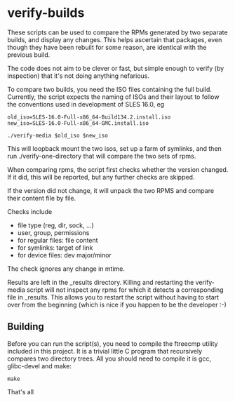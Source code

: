 # verify-builds

These scripts can be used to compare the RPMs generated by two separate builds,
and display any changes. This helps ascertain that packages, even though they
have been rebuilt for some reason, are identical with the previous build.

The code does not aim to be clever or fast, but simple enough to verify
(by inspection) that it's not doing anything nefarious.

To compare two builds, you need the ISO files containing the full build.
Currently, the script expects the naming of ISOs and their layout to
follow the conventions used in development of SLES 16.0, eg

	old_iso=SLES-16.0-Full-x86_64-Build134.2.install.iso
	new_iso=SLES-16.0-Full-x86_64-GMC.install.iso

	./verify-media $old_iso $new_iso

This will loopback mount the two isos, set up a farm of symlinks, and then
run ./verify-one-directory that will compare the two sets of rpms.

When comparing rpms, the script first checks whether the version changed.
If it did, this will be reported, but any further checks are skipped.

If the version did not change, it will unpack the two RPMS and compare
their content file by file.

Checks include

- file type (reg, dir, sock, ...)
- user, group, permissions
- for regular files: file content
- for symlinks: target of link
- for device files: dev major/minor

The check ignores any change in mtime.

Results are left in the _results directory. Killing and restarting the
verify-media script will not inspect any rpms for which it detects a
corresponding file in _results. This allows you to restart the script
without having to start over from the beginning (which is nice if you
happen to be the developer :-)


## Building

Before you can run the script(s), you need to compile the ftreecmp
utility included in this project. It is a trivial little C program
that recursively compares two directory trees. All you should need to
compile it is gcc, glibc-devel and make:

	make

That's all
